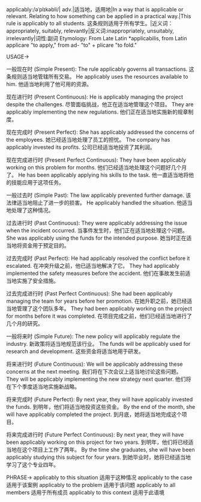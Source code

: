 applicably:/əˈplɪkəbli/| adv.|适当地，适用地|In a way that is applicable or relevant.  Relating to how something can be applied in a practical way.|This rule is applicably to all students. 这条规则适用于所有学生。|近义词：appropriately, suitably, relevantly|反义词:inappropriately, unsuitably, irrelevantly|词性:副词
Etymology: From Late Latin *applicabilis, from Latin applicare "to apply," from ad- "to" + plicare "to fold."


USAGE->

一般现在时 (Simple Present):
The rule applicably governs all transactions.  这条规则适当地管辖所有交易。
He applicably uses the resources available to him. 他适当地利用了他可用的资源。


现在进行时 (Present Continuous):
He is applicably managing the project despite the challenges. 尽管面临挑战，他正在适当地管理这个项目。
They are applicably implementing the new regulations. 他们正在适当地实施新的规章制度。


现在完成时 (Present Perfect):
She has applicably addressed the concerns of the employees. 她已经适当地处理了员工的担忧。
The company has applicably invested its profits. 公司已经适当地投资了其利润。


现在完成进行时 (Present Perfect Continuous):
They have been applicably working on this problem for months. 他们已经适当地处理这个问题好几个月了。
He has been applicably applying his skills to the task. 他一直适当地将他的技能应用于这项任务。


一般过去时 (Simple Past):
The law applicably prevented further damage. 该法律适当地阻止了进一步的损害。
He applicably handled the situation. 他适当地处理了这种情况。


过去进行时 (Past Continuous):
They were applicably addressing the issue when the incident occurred.  当事件发生时，他们正在适当地处理这个问题。
She was applicably using the funds for the intended purpose. 她当时正在适当地将资金用于预定目的。


过去完成时 (Past Perfect):
He had applicably resolved the conflict before it escalated. 在冲突升级之前，他已适当地解决了它。
They had applicably implemented the safety measures before the accident. 他们在事故发生前适当地实施了安全措施。


过去完成进行时 (Past Perfect Continuous):
She had been applicably managing the team for years before her promotion. 在她升职之前，她已经适当地管理了这个团队多年。
They had been applicably working on the project for months before it was completed. 在项目完成之前，他们已经适当地进行了几个月的研究。


一般将来时 (Simple Future):
The new policy will applicably regulate the industry. 新政策将适当地规范该行业。
The funds will be applicably used for research and development. 这些资金将适当地用于研发。


将来进行时 (Future Continuous):
We will be applicably addressing these concerns at the next meeting. 我们将在下次会议上适当地讨论这些问题。
They will be applicably implementing the new strategy next quarter. 他们将在下个季度适当地实施新战略。


将来完成时 (Future Perfect):
By next year, they will have applicably invested the funds. 到明年，他们将适当地投资这些资金。
By the end of the month, she will have applicably completed the project. 到月底，她将适当地完成这个项目。


将来完成进行时 (Future Perfect Continuous):
By next year, they will have been applicably working on this project for two years. 到明年，他们将已经适当地在这个项目上工作了两年。
By the time she graduates, she will have been applicably studying this subject for four years. 到她毕业时，她将已经适当地学习了这个专业四年。



PHRASE->
applicably to this situation  适用于这种情况
applicably to the case  适用于该案例
applicably to the problem  适用于该问题
applicably to all members  适用于所有成员
applicably to this context  适用于此语境
